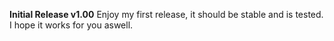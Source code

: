 **Initial Release v1.00**
Enjoy my first release, it should be stable and is tested. I hope it works for you aswell.